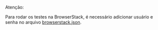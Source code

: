 Atenção:

Para rodar os testes na BrowserStack, é necessário adicionar usuário e senha
no arquivo [browserstack.json](./browserstack.json).